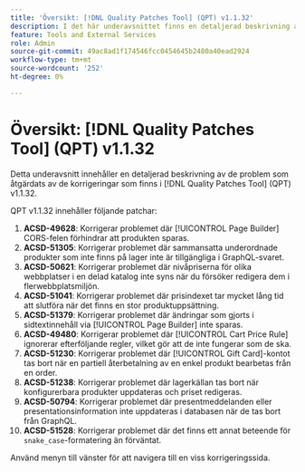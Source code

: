 ```yaml
---
title: 'Översikt: [!DNL Quality Patches Tool] (QPT) v1.1.32'
description: I det här underavsnittet finns en detaljerad beskrivning av de problem som åtgärdats av de korrigeringar som finns i  [!DNL Quality Patches Tool] (QPT) v1.1.32.
feature: Tools and External Services
role: Admin
source-git-commit: 49ac8ad1f174546fcc0454645b2480a40ead2924
workflow-type: tm+mt
source-wordcount: '252'
ht-degree: 0%

---
```


# Översikt: [!DNL Quality Patches Tool] (QPT) v1.1.32

Detta underavsnitt innehåller en detaljerad beskrivning av de problem som åtgärdats av de korrigeringar som finns i [!DNL Quality Patches Tool] (QPT) v1.1.32.

QPT v1.1.32 innehåller följande patchar:

1. **ACSD-49628**: Korrigerar problemet där [!UICONTROL Page Builder] CORS-felen förhindrar att produkten sparas.
1. **ACSD-51305**: Korrigerar problemet där sammansatta underordnade produkter som inte finns på lager inte är tillgängliga i GraphQL-svaret.
1. **ACSD-50621**: Korrigerar problemet där nivåpriserna för olika webbplatser i en delad katalog inte syns när du försöker redigera dem i flerwebbplatsmiljön.
1. **ACSD-51041**: Korrigerar problemet där prisindexet tar mycket lång tid att slutföra när det finns en stor produktuppsättning.
1. **ACSD-51379**: Korrigerar problemet där ändringar som gjorts i sidtextinnehåll via [!UICONTROL Page Builder] inte sparas.
1. **ACSD-49480**: Korrigerar problemet där [!UICONTROL Cart Price Rule] ignorerar efterföljande regler, vilket gör att de inte fungerar som de ska.
1. **ACSD-51230**: Korrigerar problemet där [!UICONTROL Gift Card]-kontot tas bort när en partiell återbetalning av en enkel produkt bearbetas från en order.
1. **ACSD-51238**: Korrigerar problemet där lagerkällan tas bort när konfigurerbara produkter uppdateras och priset redigeras.
1. **ACSD-50794**: Korrigerar problemet där presentmeddelanden eller presentationsinformation inte uppdateras i databasen när de tas bort från GraphQL.
1. **ACSD-51528**: Korrigerar problemet där det finns ett annat beteende för `snake_case`-formatering än förväntat.

Använd menyn till vänster för att navigera till en viss korrigeringssida.
